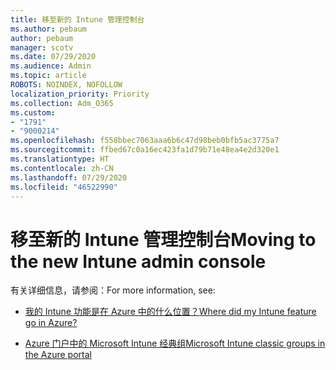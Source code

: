 ```yaml
---
title: 移至新的 Intune 管理控制台
ms.author: pebaum
author: pebaum
manager: scotv
ms.date: 07/29/2020
ms.audience: Admin
ms.topic: article
ROBOTS: NOINDEX, NOFOLLOW
localization_priority: Priority
ms.collection: Adm_O365
ms.custom:
- "1791"
- "9000214"
ms.openlocfilehash: f558bbec7063aaa6b6c47d98beb0bfb5ac3775a7
ms.sourcegitcommit: ffbed67c0a16ec423fa1d79b71e48ea4e2d320e1
ms.translationtype: HT
ms.contentlocale: zh-CN
ms.lasthandoff: 07/29/2020
ms.locfileid: "46522990"
---
```

# <a name="moving-to-the-new-intune-admin-console"></a><span data-ttu-id="3f50e-102">移至新的 Intune 管理控制台</span><span class="sxs-lookup"><span data-stu-id="3f50e-102">Moving to the new Intune admin console</span></span>

<span data-ttu-id="3f50e-103">有关详细信息，请参阅：</span><span class="sxs-lookup"><span data-stu-id="3f50e-103">For more information, see:</span></span>

- [<span data-ttu-id="3f50e-104">我的 Intune 功能是在 Azure 中的什么位置？</span><span class="sxs-lookup"><span data-stu-id="3f50e-104">Where did my Intune feature go in Azure?</span></span>](https://docs.microsoft.com/intune/ui-changes)

- [<span data-ttu-id="3f50e-105">Azure 门户中的 Microsoft Intune 经典组</span><span class="sxs-lookup"><span data-stu-id="3f50e-105">Microsoft Intune classic groups in the Azure portal</span></span>](https://docs.microsoft.com/intune/groups-get-started)
